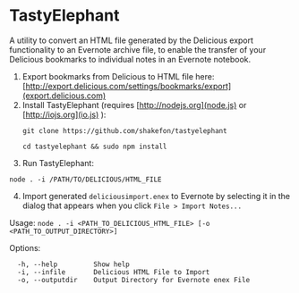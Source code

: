 TastyElephant
=============

A utility to convert an HTML file generated by the Delicious export
functionality to an Evernote archive file, to enable the transfer of
your Delicious bookmarks to individual notes in an Evernote notebook.

1. Export bookmarks from Delicious to HTML file here:
   [http://export.delicious.com/settings/bookmarks/export](export.delicious.com)
2. Install TastyElephant (requires [http://nodejs.org](node.js) or
   [http://iojs.org](io.js) ):
   ```
   git clone https://github.com/shakefon/tastyelephant
   
   cd tastyelephant && sudo npm install
   ```
3. Run TastyElephant:
  ```
  node . -i /PATH/TO/DELICIOUS/HTML_FILE
  ```
4. Import generated `deliciousimport.enex` to Evernote by selecting it in the
   dialog that appears when you click `File > Import Notes...`

Usage: `node . -i <PATH_TO_DELICIOUS_HTML_FILE> [-o <PATH_TO_OUTPUT_DIRECTORY>]`

Options:                      
```
  -h, --help         Show help
  -i, --infile       Delicious HTML File to Import
  -o, --outputdir    Output Directory for Evernote enex File
```
